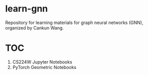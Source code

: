 # learn-gnn

Repository for learning materials for graph neural networks (GNN), organized by Cankun Wang.

# TOC

1. CS224W Jupyter Notebooks
2. PyTorch Geometric Notebooks
